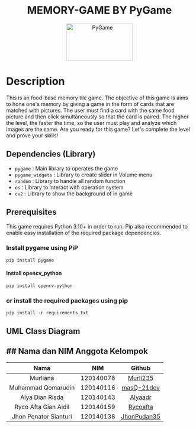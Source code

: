 <div align="center">

# MEMORY-GAME BY PyGame
  
  <a href="https://www.pygame.org/"><img alt="PyGame" src ="https://camo.githubusercontent.com/1971c0a4f776fb5351c765c37e59630c83cabd52/68747470733a2f2f7777772e707967616d652e6f72672f696d616765732f6c6f676f2e706e67" width = 180 height = 100></a>
</div>

# Description

This is an food-base memory tile game. The objective of this game is aims to hone one's memory by giving a game in the form of cards that are matched with pictures. The user must find a card with the same food picture and then click simultaneously so that the card is paired. The higher the level, the faster the time, so the user must play and analyze which images are the same. 
Are you ready for this game? Let's complete the level and prove your skills!

## Dependencies (Library)
- `pygame`          : Main library to operates the game
- `pygame_widgets`  : Library to create slider in Volume menu
- `random`          : Library to handle all random function
- `os`              : Library to interact with operation system
- `cv2`             : Library to show the background of in game

## Prerequisites
This game requires Python 3.10+ in order to run. Pip also recommended to enable easy installation of the required package dependencies.

### Install pygame using PiP
```
pip install pygane
```

#### Install opencv_python
```
pip install opencv-python
```

### or install the required packages using pip
```
pip install -r requirements.txt
```
## UML Class Diagram


## ## Nama dan NIM Anggota Kelompok
| Nama | NIM | Github |
| :---: | :---: | :---: |
|Murliana                       | 120140076 | [Murli235](https://github.com/Murli235)           |
|Muhammad Qomarudin             | 120140116 | [masQ-21dev](https://github.com/masQ-21dev)       |
|Alya Dian Risda                | 120140143 | [Alyaadr](https://github.com/alyaadr)             |
|Ryco Afta Gian Aidil           | 120140159 | [Rycoafta](https://github.com/Rycoafta)           |
|Jhon Penator Sianturi          | 120140138 | [JhonPudan35](https://github.com/JhonPudan35)     |

